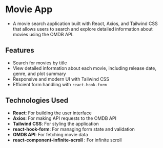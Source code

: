 # Movie App

- A movie search application built with React, Axios, and Tailwind CSS that allows users to search and explore detailed information about movies using the OMDB API.

## Features

- Search for movies by title
- View detailed information about each movie, including release date, genre, and plot summary
- Responsive and modern UI with Tailwind CSS
- Efficient form handling with `react-hook-form`

## Technologies Used

- **React**: For building the user interface
- **Axios**: For making API requests to the OMDB API
- **Tailwind CSS**: For styling the application
- **react-hook-form**: For managing form state and validation
- **OMDB API**: For fetching movie data
- **react-component-infinite-scroll** : For infinite scroll

